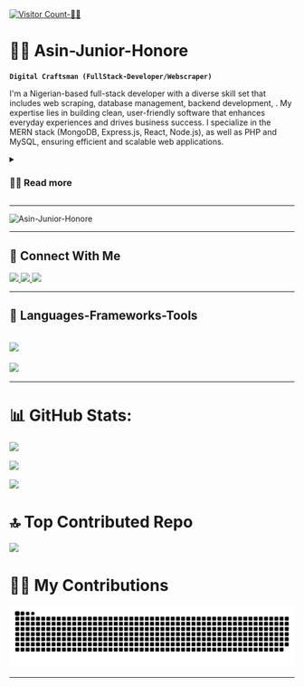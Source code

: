 <a href="https://visitcount.itsvg.in" align="left">
  <img src="https://visitcount.itsvg.in/api?id=Asin-Junior-Honore&icon=0&color=0" alt="Visitor Count-🧑‍💻" />
</a>


# 🏄‍♂️ Asin-Junior-Honore

**`Digital Craftsman (FullStack-Developer/Webscraper)`**

I'm a Nigerian-based full-stack developer with a diverse skill set that includes web scraping, database management, backend development, . My expertise lies in building clean, user-friendly software that enhances everyday experiences and drives business success. I specialize in the MERN stack (MongoDB, Express.js, React, Node.js), as well as PHP and MySQL, ensuring efficient and scalable web applications.

<details>
  <summary><h3>👨‍💻 Read more</h3></summary>
  
  With a strong foundation in both front-end and back-end technologies, I create seamless user interfaces while ensuring robust server-side functionality. As a MERN (MongoDB, Express.js, React, Node.js) developer, I specialize in building dynamic and scalable web applications that deliver exceptional user experiences.

  My proficiency in PHP and MySQL complements my MERN stack expertise, allowing me to develop versatile applications and manage complex databases effectively. Additionally, I leverage web scraping techniques to gather valuable data from the web, enabling informed business decisions and driving innovation.

  I thrive on solving complex problems and crafting solutions that make a meaningful impact. Whether it's optimizing performance, implementing new features, or debugging issues, I approach every challenge with enthusiasm and dedication.

  ### Additional Details:
  - Continuously expanding expertise in MERN stack technologies
  - Actively contribute to open-source projects and collaborate with developers worldwide
  - Regularly participate in tech communities, sharing knowledge and insights
  - Passionate about exploring emerging trends in web development and integrating them into projects
</details>


 <hr/>


 ![Asin-Junior-Honore](https://github.com/user-attachments/assets/513940d9-ba58-4df5-8e3c-74d6598ceb25)


 <hr/>


<div>
  <h2>🔗 Connect With Me </h2>

  
  <a href="mailto:asinhonore823@gmail.com">
    <img src="https://img.shields.io/badge/Gmail-333333?style=for-the-badge&logo=gmail&logoColor=red" />
  </a>
  <a href="https://www.linkedin.com/in/asin-honore-6427042a2/" target="_blank">
    <img src="https://img.shields.io/badge/LinkedIn-0077B5?style=for-the-badge&logo=linkedin&logoColor=white" target="_blank" />
  </a>
  <a href="https://asin-honore.vercel.app/" target="_blank">
     <img src="https://img.shields.io/badge/Portfolio-FF5722?style=for-the-badge&logo=todoist&logoColor=white" target="_blank" />
  </a>
</div>


 <hr/>



<div>
  <h2>🧰 Languages-Frameworks-Tools</h2>
<br/>
<div>
<img src="https://skillicons.dev/icons?i=react,bootstrap,php,html,css,jest,github,figma,tailwind,git" />
<br/>
<br/>
<img src="https://skillicons.dev/icons?i=nodejs,javascript,typescript,express,firebase,mongodb,nextjs,mysql,githubactions,docker" /><br>
</div>

</div>


<hr/>
 



# 📊 GitHub Stats:
![](https://github-readme-stats.vercel.app/api?username=Asin-Junior-Honore&theme=react&hide_border=false&include_all_commits=true&count_private=false)<br/>

![](https://github-readme-stats.vercel.app/api/top-langs/?username=Asin-Junior-Honore&theme=react&hide_border=false&include_all_commits=true&count_private=false&layout=compact)

![](https://github-readme-streak-stats.herokuapp.com/?user=Asin-Junior-Honore&theme=react&hide_border=false)





# 🔝 Top Contributed Repo
![](https://github-contributor-stats.vercel.app/api?username=Asin-Junior-Honore&limit=5&theme=dark&combine_all_yearly_contributions=true)





  # 🧑‍💻 My Contributions
  <img alt="🧑‍💻snake-eating-my-contributions" src="https://raw.githubusercontent.com/Asin-Junior-Honore/Asin-Junior-Honore/output/github-contribution-grid-snake.svg"/>
  <br/>



---



